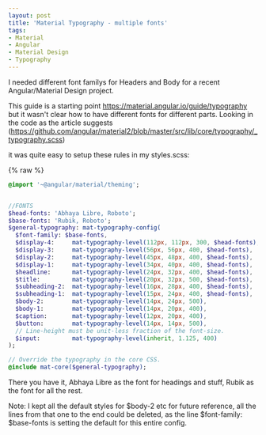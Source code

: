 ```yaml
---
layout: post
title: 'Material Typography - multiple fonts'
tags: 
- Material
- Angular
- Material Design
- Typography
---
```


I needed different font familys for Headers and Body for a recent Angular/Material Design project.

This guide is a starting point
https://material.angular.io/guide/typography
but it wasn't clear how to have different fonts for different parts.
Looking in the code as the article suggests (https://github.com/angular/material2/blob/master/src/lib/core/typography/_typography.scss)

it was quite easy to setup these rules in my styles.scss:

{% raw %}
```SASS
@import '~@angular/material/theming';


//FONTS
$head-fonts: 'Abhaya Libre, Roboto';
$base-fonts: 'Rubik, Roboto';
$general-typography: mat-typography-config(
  $font-family: $base-fonts,
  $display-4:     mat-typography-level(112px, 112px, 300, $head-fonts),
  $display-3:     mat-typography-level(56px, 56px, 400, $head-fonts),
  $display-2:     mat-typography-level(45px, 48px, 400, $head-fonts),
  $display-1:     mat-typography-level(34px, 40px, 400, $head-fonts),
  $headline:      mat-typography-level(24px, 32px, 400, $head-fonts),
  $title:         mat-typography-level(20px, 32px, 500, $head-fonts),
  $subheading-2:  mat-typography-level(16px, 28px, 400, $head-fonts),
  $subheading-1:  mat-typography-level(15px, 24px, 400, $head-fonts),
  $body-2:        mat-typography-level(14px, 24px, 500),
  $body-1:        mat-typography-level(14px, 20px, 400),
  $caption:       mat-typography-level(12px, 20px, 400),
  $button:        mat-typography-level(14px, 14px, 500),
  // Line-height must be unit-less fraction of the font-size.
  $input:         mat-typography-level(inherit, 1.125, 400)
);

// Override the typography in the core CSS.
@include mat-core($general-typography);

```

There you have it, Abhaya Libre as the font for headings and stuff,
Rubik as the font for all the rest.


Note: I kept all the default styles for $body-2 etc for future reference,
all the lines from that one to the end could be deleted, as the line 
$font-family: $base-fonts
is setting the default for this entire config.

